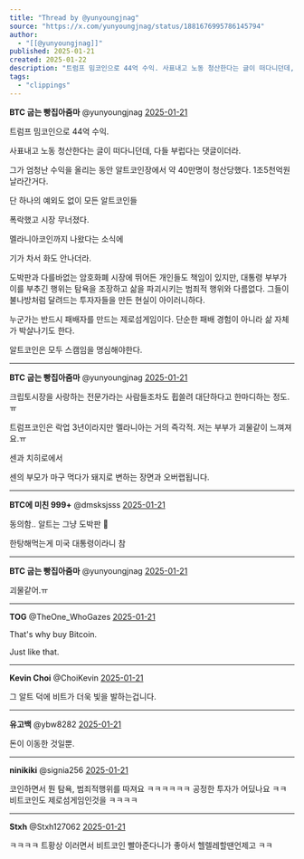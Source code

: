 ```yaml
---
title: "Thread by @yunyoungjnag"
source: "https://x.com/yunyoungjnag/status/1881676995786145794"
author:
  - "[[@yunyoungjnag]]"
published: 2025-01-21
created: 2025-01-22
description: "트럼프 밈코인으로 44억 수익. 사표내고 노동 청산한다는 글이 떠다니던데, 다들 부럽다는 댓글이더라. 그가 엄청난 수익을 올리는 동안 알트코인장에서 약 40만명이 청산당했다. 1조5천억원 날라간거다. 단 하나의 예외도 없이 모든 알트코인들 폭락했고 시"
tags:
  - "clippings"
---
```

**BTC 굽는 빵집아줌마** @yunyoungjnag [2025-01-21](https://x.com/yunyoungjnag/status/1881676995786145794/history)

트럼프 밈코인으로 44억 수익.

사표내고 노동 청산한다는 글이 떠다니던데, 다들 부럽다는 댓글이더라.

그가 엄청난 수익을 올리는 동안 알트코인장에서 약 40만명이 청산당했다. 1조5천억원 날라간거다.

단 하나의 예외도 없이 모든 알트코인들

폭락했고 시장 무너졌다.

멜라니아코인까지 나왔다는 소식에

기가 차서 화도 안나더라.

도박판과 다를바없는 암호화폐 시장에 뛰어든 개인들도 책임이 있지만, 대통령 부부가 이를 부추긴 행위는 탐욕을 조장하고 삶을 파괴시키는 범죄적 행위와 다름없다. 그들이 불나방처럼 달려드는 투자자들을 만든 현실이 아이러니하다.

누군가는 반드시 패배자를 만드는 제로섬게임이다. 단순한 패배 경험이 아니라 삶 자체가 박살나기도 한다.

알트코인은 모두 스캠임을 명심해야한다.

---

**BTC 굽는 빵집아줌마** @yunyoungjnag [2025-01-21](https://x.com/yunyoungjnag/status/1881680445768868237)

크립토시장을 사랑하는 전문가라는 사람들조차도 휩쓸려 대단하다고 한마디하는 정도.ㅠ

트럼프코인은 락업 3년이라지만 멜라니아는 거의 즉각적. 저는 부부가 괴물같이 느껴져요.ㅠ

센과 치히로에서

센의 부모가 마구 먹다가 돼지로 변하는 장면과 오버랩됩니다.

---

**BTC에 미친 999+** @dmsksjsss [2025-01-21](https://x.com/dmsksjsss/status/1881684363634790420)

동의함.. 알트는 그냥 도박판 🥶

한탕해먹는게 미국 대통령이라니 참

---

**BTC 굽는 빵집아줌마** @yunyoungjnag [2025-01-21](https://x.com/yunyoungjnag/status/1881685142517043486)

괴물같어.ㅠ

---

**TOG** @TheOne\_WhoGazes [2025-01-21](https://x.com/TheOne_WhoGazes/status/1881725109234483539)

That's why buy Bitcoin.

Just like that.

---

**Kevin Choi** @ChoiKevin [2025-01-21](https://x.com/ChoiKevin/status/1881730759591084268)

그 알트 덕에 비트가 더욱 빛을 발하는겁니다.

---

**유고백** @ybw8282 [2025-01-21](https://x.com/ybw8282/status/1881714754336739805)

돈이 이동한 것일뿐.

---

**ninikiki** @signia256 [2025-01-21](https://x.com/signia256/status/1881722644145598541)

코인하면서 뭔 탐욕, 범죄적행위를 따져요 ㅋㅋㅋㅋㅋㅋ 공정한 투자가 어딨나요 ㅋㅋ 비트코인도 제로섬게임인것을 ㅋㅋㅋㅋ

---

**Stxh** @Stxh127062 [2025-01-21](https://x.com/Stxh127062/status/1881687501716557826)

ㅋㅋㅋㅋ 트황상 이러면서 비트코인 빨아준다니가 좋아서 헬렐레할땐언제고 ㅋㅋ